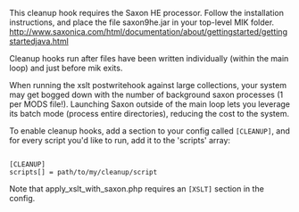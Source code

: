 This cleanup hook requires the Saxon HE processor. 
Follow the installation instructions, and place the file saxon9he.jar in your top-level MIK folder. 
http://www.saxonica.com/html/documentation/about/gettingstarted/gettingstartedjava.html

Cleanup hooks run after files have been written individually (within the main loop) 
and just before mik exits.

When running the xslt postwritehook against large collections, your system may get bogged
down with the number of background saxon processes (1 per MODS file!). Launching
Saxon outside of the main loop lets you leverage its batch mode (process entire 
directories), reducing the cost to the system.

To enable cleanup hooks, add a section to your config called `[CLEANUP]`,
and for every script you'd like to run, add it to the 'scripts' array:

~~~

[CLEANUP]
scripts[] = path/to/my/cleanup/script

~~~

Note that apply_xslt_with_saxon.php requires an `[XSLT]` section in the config.
